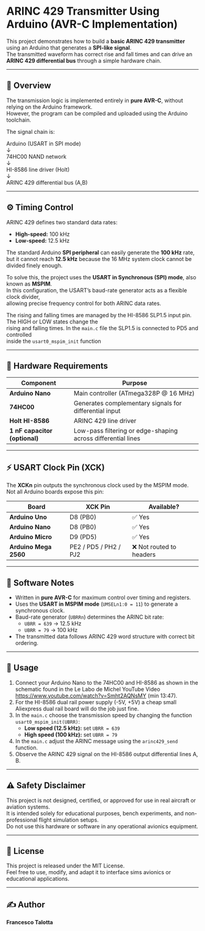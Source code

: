 # ARINC 429 Transmitter Using Arduino (AVR-C Implementation)

This project demonstrates how to build a **basic ARINC 429 transmitter** using an Arduino that generates a **SPI-like signal**.  
The transmitted waveform has correct rise and fall times and can drive an **ARINC 429 differential bus** through a simple hardware chain.

---

## 🧩 Overview

The transmission logic is implemented entirely in **pure AVR-C**, without relying on the Arduino framework.  
However, the program can be compiled and uploaded using the Arduino toolchain.

The signal chain is:

Arduino (USART in SPI mode)  
↓  
74HC00 NAND network  
↓   
HI-8586 line driver (Holt)   
↓   
ARINC 429 differential bus (A,B)


---

## ⚙️ Timing Control

ARINC 429 defines two standard data rates:
- **High-speed:** 100 kHz  
- **Low-speed:** 12.5 kHz  

The standard Arduino **SPI peripheral** can easily generate the **100 kHz** rate,  
but it cannot reach **12.5 kHz** because the 16 MHz system clock cannot be divided finely enough.

To solve this, the project uses the **USART in Synchronous (SPI) mode**, also known as **MSPIM**.  
In this configuration, the USART’s baud-rate generator acts as a flexible clock divider,  
allowing precise frequency control for both ARINC data rates.

The rising and falling times are managed by the HI-8586 SLP1.5 input pin. The HIGH or LOW states change the    
rising and falling times. In the `main.c` file the SLP1.5 is connected to PD5 and controlled    
inside the `usart0_mspim_init` function

---

## 🧰 Hardware Requirements

| Component | Purpose |
|------------|----------|
| **Arduino Nano** | Main controller (ATmega328P @ 16 MHz) |
| **74HC00** | Generates complementary signals for differential input |
| **Holt HI-8586** | ARINC 429 line driver |
| **1 nF capacitor (optional)** | Low-pass filtering or edge-shaping across differential lines |

---

## ⚡ USART Clock Pin (XCK)

The **XCKn** pin outputs the synchronous clock used by the MSPIM mode.  
Not all Arduino boards expose this pin:

| Board | XCK Pin | Available? |
|--------|----------|------------|
| **Arduino Uno** | D8 (PB0) | ✅ Yes |
| **Arduino Nano** | D8 (PB0) | ✅ Yes |
| **Arduino Micro** | D9 (PD5) | ✅ Yes |
| **Arduino Mega 2560** | PE2 / PD5 / PH2 / PJ2 | ❌ Not routed to headers |

---

## 🧠 Software Notes

- Written in **pure AVR-C** for maximum control over timing and registers.
- Uses the **USART in MSPIM mode** (`UMSELn1:0 = 11`) to generate a synchronous clock.
- Baud-rate generator (`UBRRn`) determines the ARINC bit rate:
  - `UBRR = 639` → 12.5 kHz
  - `UBRR = 79`  → 100 kHz
- The transmitted data follows ARINC 429 word structure with correct bit ordering.

---

## 🧪 Usage

1. Connect your Arduino Nano to the 74HC00 and HI-8586 as shown in the schematic found in the Le Labo de Michel YouTube Video https://www.youtube.com/watch?v=Smht2AQNsMY (min 13:47). 
2. For the HI-8586 dual rail power supply (-5V, +5V) a cheap small Aliexpress dual rail board will do the job just fine.  
3. In the `main.c` choose the transmission speed by changing the function `usart0_mspim_init(UBRR)`:
   - **Low speed (12.5 kHz):** set `UBRR = 639`
   - **High speed (100 kHz):** set `UBRR = 79`
4. In the `main.c` adjust the ARINC message using the `arinc429_send` function.
5. Observe the ARINC 429 signal on the HI-8586 output differential lines A, B.

---

## ⚠️ Safety Disclaimer   

This project is not designed, certified, or approved for use in real aircraft or aviation systems.    
It is intended solely for educational purposes, bench experiments, and non-professional flight simulation setups.    
Do not use this hardware or software in any operational avionics equipment.   

---

## 📄 License
This project is released under the MIT License.  
Feel free to use, modify, and adapt it to interface sims avionics or educational applications. 

---

## ✍️ Author
**Francesco Talotta** 
